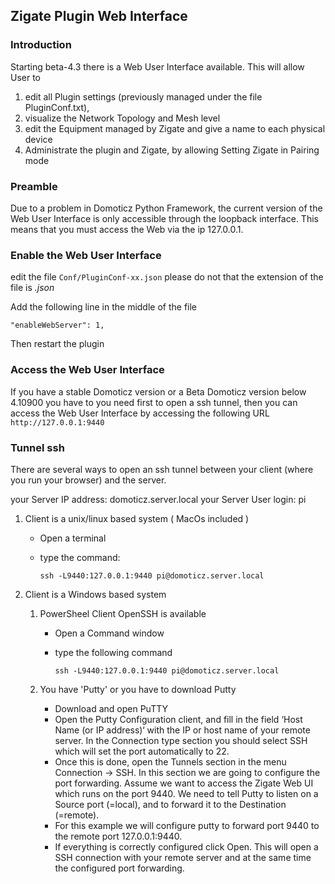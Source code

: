 ## Zigate Plugin Web Interface


### Introduction
Starting beta-4.3 there is a Web User Interface available. This will allow User to 
1. edit all Plugin settings (previously managed under the file PluginConf.txt), 
1. visualize the Network Topology and Mesh level
1. edit the Equipment managed by Zigate and give a name to each physical device
1. Administrate the plugin and Zigate, by allowing Setting Zigate in Pairing mode

### Preamble
Due to a problem in Domoticz Python Framework, the current version of the Web User Interface is only accessible through the loopback interface. This means that you must access the Web via the ip 127.0.0.1.


### Enable the Web User Interface 

edit the file ```Conf/PluginConf-xx.json``` please do not that the extension of the file is _.json_

Add the following line in the middle of the file

```
"enableWebServer": 1,
```

Then restart the plugin


### Access the Web User Interface

If you have a stable Domoticz version or a Beta Domoticz version below 4.10900 you have to  you need first to open a ssh tunnel, then you can access the Web User Interface by accessing the following URL ```http://127.0.0.1:9440```


### Tunnel ssh

There are several ways to open an ssh tunnel between your client (where you run your browser) and the server.

your Server IP address: domoticz.server.local
your Server User login: pi

1. Client is a unix/linux based system ( MacOs included )

   * Open a terminal
   * type the command:
   
     ```
     ssh -L9440:127.0.0.1:9440 pi@domoticz.server.local
     ```
     
1. Client is a Windows based system

   1. PowerSheel Client OpenSSH is available
   
      * Open a Command window
      * type the following command
      
           ```
           ssh -L9440:127.0.0.1:9440 pi@domoticz.server.local
           ```
   

   1. You have 'Putty' or you have to download Putty
   
      * Download and open PuTTY
      * Open the Putty Configuration client, and fill in the field ‘Host Name (or IP address)‘ with the IP or host name of your remote server. In the Connection type section you should select SSH which will set the port automatically to 22.
      * Once this is done, open the Tunnels section in the menu Connection -> SSH. In this section we are going to configure the port forwarding. Assume we want to access the Zigate Web UI  which runs on the port 9440. We need to tell Putty to listen on a Source port (=local), and to forward it to the Destination (=remote).
      * For this example we will configure putty to forward port 9440 to the remote port 127.0.0.1:9440.
      * If everything is correctly configured click Open. This will open a SSH connection with your remote server and at the same time the configured port forwarding. 
      

